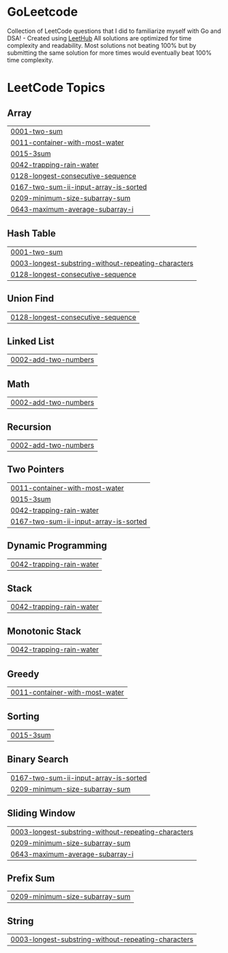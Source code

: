 # GoLeetcode
Collection of LeetCode questions that I did to familiarize myself with Go and DSA! - Created using [LeetHub](https://github.com/QasimWani/LeetHub)
All solutions are optimized for time complexity and readability. Most solutions not beating 100% but by submitting the same solution for more times would eventually beat 100% time complexity.

<!---LeetCode Topics Start-->
# LeetCode Topics
## Array
|  |
| ------- |
| [0001-two-sum](https://github.com/ymytheresa/GoLeetcode/tree/master/0001-two-sum) |
| [0011-container-with-most-water](https://github.com/ymytheresa/GoLeetcode/tree/master/0011-container-with-most-water) |
| [0015-3sum](https://github.com/ymytheresa/GoLeetcode/tree/master/0015-3sum) |
| [0042-trapping-rain-water](https://github.com/ymytheresa/GoLeetcode/tree/master/0042-trapping-rain-water) |
| [0128-longest-consecutive-sequence](https://github.com/ymytheresa/GoLeetcode/tree/master/0128-longest-consecutive-sequence) |
| [0167-two-sum-ii-input-array-is-sorted](https://github.com/ymytheresa/GoLeetcode/tree/master/0167-two-sum-ii-input-array-is-sorted) |
| [0209-minimum-size-subarray-sum](https://github.com/ymytheresa/GoLeetcode/tree/master/0209-minimum-size-subarray-sum) |
| [0643-maximum-average-subarray-i](https://github.com/ymytheresa/GoLeetcode/tree/master/0643-maximum-average-subarray-i) |
## Hash Table
|  |
| ------- |
| [0001-two-sum](https://github.com/ymytheresa/GoLeetcode/tree/master/0001-two-sum) |
| [0003-longest-substring-without-repeating-characters](https://github.com/ymytheresa/GoLeetcode/tree/master/0003-longest-substring-without-repeating-characters) |
| [0128-longest-consecutive-sequence](https://github.com/ymytheresa/GoLeetcode/tree/master/0128-longest-consecutive-sequence) |
## Union Find
|  |
| ------- |
| [0128-longest-consecutive-sequence](https://github.com/ymytheresa/GoLeetcode/tree/master/0128-longest-consecutive-sequence) |
## Linked List
|  |
| ------- |
| [0002-add-two-numbers](https://github.com/ymytheresa/GoLeetcode/tree/master/0002-add-two-numbers) |
## Math
|  |
| ------- |
| [0002-add-two-numbers](https://github.com/ymytheresa/GoLeetcode/tree/master/0002-add-two-numbers) |
## Recursion
|  |
| ------- |
| [0002-add-two-numbers](https://github.com/ymytheresa/GoLeetcode/tree/master/0002-add-two-numbers) |
## Two Pointers
|  |
| ------- |
| [0011-container-with-most-water](https://github.com/ymytheresa/GoLeetcode/tree/master/0011-container-with-most-water) |
| [0015-3sum](https://github.com/ymytheresa/GoLeetcode/tree/master/0015-3sum) |
| [0042-trapping-rain-water](https://github.com/ymytheresa/GoLeetcode/tree/master/0042-trapping-rain-water) |
| [0167-two-sum-ii-input-array-is-sorted](https://github.com/ymytheresa/GoLeetcode/tree/master/0167-two-sum-ii-input-array-is-sorted) |
## Dynamic Programming
|  |
| ------- |
| [0042-trapping-rain-water](https://github.com/ymytheresa/GoLeetcode/tree/master/0042-trapping-rain-water) |
## Stack
|  |
| ------- |
| [0042-trapping-rain-water](https://github.com/ymytheresa/GoLeetcode/tree/master/0042-trapping-rain-water) |
## Monotonic Stack
|  |
| ------- |
| [0042-trapping-rain-water](https://github.com/ymytheresa/GoLeetcode/tree/master/0042-trapping-rain-water) |
## Greedy
|  |
| ------- |
| [0011-container-with-most-water](https://github.com/ymytheresa/GoLeetcode/tree/master/0011-container-with-most-water) |
## Sorting
|  |
| ------- |
| [0015-3sum](https://github.com/ymytheresa/GoLeetcode/tree/master/0015-3sum) |
## Binary Search
|  |
| ------- |
| [0167-two-sum-ii-input-array-is-sorted](https://github.com/ymytheresa/GoLeetcode/tree/master/0167-two-sum-ii-input-array-is-sorted) |
| [0209-minimum-size-subarray-sum](https://github.com/ymytheresa/GoLeetcode/tree/master/0209-minimum-size-subarray-sum) |
## Sliding Window
|  |
| ------- |
| [0003-longest-substring-without-repeating-characters](https://github.com/ymytheresa/GoLeetcode/tree/master/0003-longest-substring-without-repeating-characters) |
| [0209-minimum-size-subarray-sum](https://github.com/ymytheresa/GoLeetcode/tree/master/0209-minimum-size-subarray-sum) |
| [0643-maximum-average-subarray-i](https://github.com/ymytheresa/GoLeetcode/tree/master/0643-maximum-average-subarray-i) |
## Prefix Sum
|  |
| ------- |
| [0209-minimum-size-subarray-sum](https://github.com/ymytheresa/GoLeetcode/tree/master/0209-minimum-size-subarray-sum) |
## String
|  |
| ------- |
| [0003-longest-substring-without-repeating-characters](https://github.com/ymytheresa/GoLeetcode/tree/master/0003-longest-substring-without-repeating-characters) |
<!---LeetCode Topics End-->
